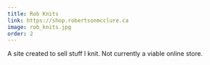 ```yaml
---
title: Rob Knits
link: https://shop.robertsonmcclure.ca
image: rob_knits.jpg
order: 2
---
```


A site created to sell stuff I knit. Not currently a viable online store.
